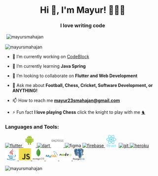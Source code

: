 <h1 align="center">Hi 👋, I'm Mayur! 🧑🏽‍💻 </h1>
<h3 align="center">I love writing code</h3>

<p>&nbsp;<img align="center" src="https://github-readme-stats.vercel.app/api?username=mayursmahajan&show_icons=true&locale=en" alt="mayursmahajan" /></p>

<p><img align="center" src="https://github-readme-streak-stats.herokuapp.com/?user=mayursmahajan&" alt="mayursmahajan" /></p>


- 🔭 I’m currently working on [CodeBlock]([(https://github.com/MayurSMahajan/code_block)])

- 🌱 I’m currently learning **Java Spring**

- 👯 I’m looking to collaborate on **Flutter and Web Development**

- 💬 Ask me about **Football, Chess, Cricket, Software Development, or ANYTHING!**

- 📫 How to reach me **mayur23smahajan@gmail.com**

- ⚡ Fun fact **I love playing Chess** click the knight to play with me [♞](https://lichess.org/@/Mayur23Mahajan)

<h3 align="left">Languages and Tools:</h3>
<p align="left"><a href="https://flutter.dev" target="_blank" rel="noreferrer"> <img src="https://www.vectorlogo.zone/logos/flutterio/flutterio-icon.svg" alt="flutter" width="40" height="40"/> <a href="https://developer.android.com" target="_blank" rel="noreferrer"> <img src="https://raw.githubusercontent.com/devicons/devicon/master/icons/android/android-original-wordmark.svg" alt="android" width="40" height="40"/> </a> <a href="https://dart.dev" target="_blank" rel="noreferrer"> <img src="https://www.vectorlogo.zone/logos/dartlang/dartlang-icon.svg" alt="dart" width="40" height="40"/> </a> <a href="https://expressjs.com" target="_blank" rel="noreferrer"> <img src="https://raw.githubusercontent.com/devicons/devicon/master/icons/express/express-original-wordmark.svg" alt="express" width="40" height="40"/>  <a href="https://www.figma.com/" target="_blank" rel="noreferrer"> </a> <a> <img src="https://www.vectorlogo.zone/logos/figma/figma-icon.svg" alt="figma" width="40" height="40"/> </a> <a href="https://firebase.google.com/" target="_blank" rel="noreferrer"> <img src="https://www.vectorlogo.zone/logos/firebase/firebase-icon.svg" alt="firebase" width="40" height="40"/> </a>  </a>  <img src="https://raw.githubusercontent.com/devicons/devicon/master/icons/react/react-original-wordmark.svg" alt="react" width="40" height="40"/> </a><a href="https://git-scm.com/" target="_blank" rel="noreferrer"> <img src="https://www.vectorlogo.zone/logos/git-scm/git-scm-icon.svg" alt="git" width="40" height="40"/> </a> <a href="https://heroku.com" target="_blank" rel="noreferrer"> <img src="https://www.vectorlogo.zone/logos/heroku/heroku-icon.svg" alt="heroku" width="40" height="40"/> </a> <a href="https://www.w3.org/html/" target="_blank" rel="noreferrer"><a href="https://www.java.com" target="_blank" rel="noreferrer"> <img src="https://raw.githubusercontent.com/devicons/devicon/master/icons/java/java-original.svg" alt="java" width="40" height="40"/> </a> <a href="https://developer.mozilla.org/en-US/docs/Web/JavaScript" target="_blank" rel="noreferrer"> <img src="https://raw.githubusercontent.com/devicons/devicon/master/icons/javascript/javascript-original.svg" alt="javascript" width="40" height="40"/> </a> <a href="https://www.mongodb.com/" target="_blank" rel="noreferrer"> <img src="https://raw.githubusercontent.com/devicons/devicon/master/icons/mongodb/mongodb-original-wordmark.svg" alt="mongodb" width="40" height="40"/> </a> <a href="https://www.mysql.com/" target="_blank" rel="noreferrer"> <img src="https://raw.githubusercontent.com/devicons/devicon/master/icons/mysql/mysql-original-wordmark.svg" alt="mysql" width="40" height="40"/> </a> <a href="https://nodejs.org" target="_blank" rel="noreferrer"> <img src="https://raw.githubusercontent.com/devicons/devicon/master/icons/nodejs/nodejs-original-wordmark.svg" alt="nodejs" width="40" height="40"/> </a> <a href="https://www.postgresql.org" target="_blank" rel="noreferrer"> <img src="https://raw.githubusercontent.com/devicons/devicon/master/icons/postgresql/postgresql-original-wordmark.svg" alt="postgresql" width="40" height="40"/> </a> <a href="https://reactjs.org/" target="_blank" rel="noreferrer">  </p>

<p><img align="left" src="https://github-readme-stats.vercel.app/api/top-langs?username=mayursmahajan&show_icons=true&locale=en&layout=compact" alt="mayursmahajan" /></p>




